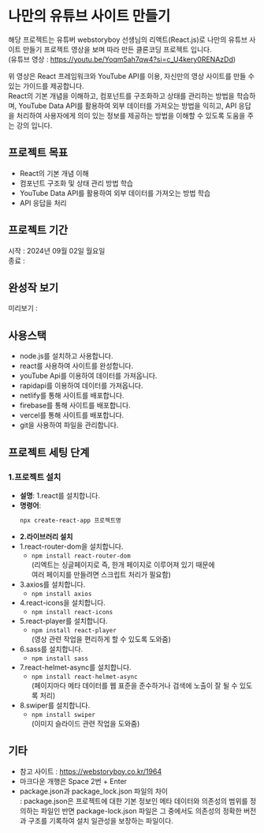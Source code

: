 # 나만의 유튜브 사이트 만들기

 해당 프로젝트는 유튜버 webstoryboy 선생님의 리액트(React.js)로 나만의 유튜브 사이트 만들기 프로젝트 영상을 보며 따라 만든 클론코딩 프로젝트 입니다.  
(유튜브 영상 : https://youtu.be/Yoqm5ah7qw4?si=c_U4kery0RENAzDd)

 위 영상은 React 프레임워크와 YouTube API를 이용, 자신만의 영상 사이트를 만들 수 있는 가이드를 제공합니다.  
React의 기본 개념을 이해하고, 컴포넌트를 구조화하고 상태를 관리하는 방법을 학습하며, YouTube Data API를 활용하여 외부 데이터를 가져오는 방법을 익히고, 
API 응답을 처리하여 사용자에게 의미 있는 정보를 제공하는 방법을 이해할 수 있도록 도움을 주는 강의 입니다.

## 프로젝트 목표
- React의 기본 개념 이해
- 컴포넌트 구조화 및 상태 관리 방법 학습
- YouTube Data API를 활용하여 외부 데이터를 가져오는 방법 학습
- API 응답을 처리

## 프로젝트 기간
시작 : 2024년 09월 02일 월요일  
종료 : 

## 완성작 보기
미리보기 : 

## 사용스택
- node.js를 설치하고 사용합니다. 
- react를 사용하여 사이트를 완성합니다. 
- youTube Api를 이용하여 데이터를 가져옵니다.
- rapidapi를 이용하여 데이터를 가져옵니다.
- netlify를 통해 사이트를 배포합니다.
- firebase를 통해 사이트를 배포합니다.
- vercel를 통해 사이트를 배포합니다.
- git을 사용하여 파일을 관리합니다.

## 프로젝트 세팅 단계
### 1.프로젝트 설치
- **설명**: 1.react를 설치합니다.  
- **명령어**:
  ```bash
  npx create-react-app 프로젝트명
- **2.라이브러리 설치**
- 1.react-router-dom을 설치합니다.  
  - `npm install react-router-dom`  
    (리엑트는 싱글페이지로 즉, 한개 페이지로 이루어져 있기 때문에  
     여러 페이지를 만들려면 스크립트 처리가 필요함)
- 3.axios를 설치합니다.
  - `npm install axios`
- 4.react-icons을 설치합니다. 
  - `npm install react-icons`
- 5.react-player를 설치합니다.        
  - `npm install react-player`  
    (영상 관련 작업을 편리하게 할 수 있도록 도와줌)
- 6.sass를 설치합니다.                
  - `npm install sass`
- 7.react-helmet-async를 설치합니다.  
  - `npm install react-helmet-async`  
    (페이지마다 메타 데이터를 웹 표준을 준수하거나 검색에 노출이 잘 될 수 있도록 처리)
- 8.swiper를 설치합니다.              
  - `npm install swiper`  
    (이미지 슬라이드 관련 작업을 도와줌)

## 기타
- 참고 사이트 : https://webstoryboy.co.kr/1964
- 마크다운 개행은 Space 2번 + Enter
- package.json과 package_lock.json 파일의 차이  
  : package.json은 프로젝트에 대한 기본 정보인 메타 데이터와 의존성의 범위를 정의하는 파일인 반면
    package-lock.json 파일은 그 중에서도 의존성의 정확한 버전과 구조를 기록하여 설치 일관성을 보장하는 파일이다.